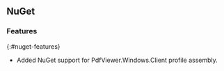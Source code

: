 ## NuGet

### Features
{:#nuget-features}

* Added NuGet support for PdfViewer.Windows.Client profile assembly. 